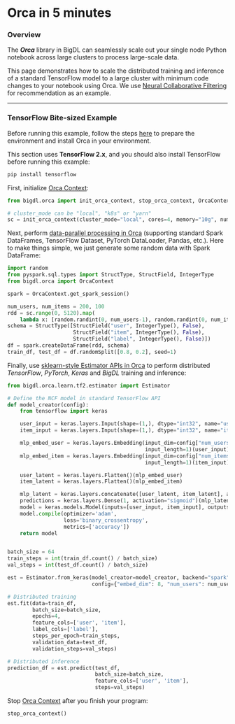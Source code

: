 # Orca in 5 minutes

### Overview

The  _**Orca**_ library in BigDL can seamlessly scale out your single node Python notebook across large clusters to process large-scale data.

This page demonstrates how to scale the distributed training and inference of a standard TensorFlow model to a large cluster with minimum code changes to your notebook using Orca. We use [Neural Collaborative Filtering](https://arxiv.org/abs/1708.05031) for recommendation as an example.

---

### TensorFlow Bite-sized Example

Before running this example, follow the steps [here](install.md) to prepare the environment and install Orca in your environment.

This section uses **TensorFlow 2.x**, and you should also install TensorFlow before running this example:
```bash
pip install tensorflow
```

First, initialize [Orca Context](orca-context.md):

```python
from bigdl.orca import init_orca_context, stop_orca_context, OrcaContext

# cluster_mode can be "local", "k8s" or "yarn"
sc = init_orca_context(cluster_mode="local", cores=4, memory="10g", num_nodes=1)
```

Next, perform [data-parallel processing in Orca](data-parallel-processing.md) (supporting standard Spark DataFrames, TensorFlow Dataset, PyTorch DataLoader, Pandas, etc.). Here to make things simple, we just generate some random data with Spark DataFrame:

```python
import random
from pyspark.sql.types import StructType, StructField, IntegerType
from bigdl.orca import OrcaContext

spark = OrcaContext.get_spark_session()

num_users, num_items = 200, 100
rdd = sc.range(0, 5120).map(
    lambda x: [random.randint(0, num_users-1), random.randint(0, num_items-1), random.randint(0, 1)])
schema = StructType([StructField("user", IntegerType(), False),
                     StructField("item", IntegerType(), False),
                     StructField("label", IntegerType(), False)])
df = spark.createDataFrame(rdd, schema)
train_df, test_df = df.randomSplit([0.8, 0.2], seed=1)
```

Finally, use [sklearn-style Estimator APIs in Orca](distributed-training-inference.md) to perform distributed _TensorFlow_, _PyTorch_, _Keras_ and _BigDL_ training and inference:

```python
from bigdl.orca.learn.tf2.estimator import Estimator

# Define the NCF model in standard TensorFlow API
def model_creator(config):
    from tensorflow import keras

    user_input = keras.layers.Input(shape=(1,), dtype="int32", name="use_input")
    item_input = keras.layers.Input(shape=(1,), dtype="int32", name="item_input")

    mlp_embed_user = keras.layers.Embedding(input_dim=config["num_users"], output_dim=config["embed_dim"],
                                            input_length=1)(user_input)
    mlp_embed_item = keras.layers.Embedding(input_dim=config["num_items"], output_dim=config["embed_dim"],
                                            input_length=1)(item_input)

    user_latent = keras.layers.Flatten()(mlp_embed_user)
    item_latent = keras.layers.Flatten()(mlp_embed_item)

    mlp_latent = keras.layers.concatenate([user_latent, item_latent], axis=1)
    predictions = keras.layers.Dense(1, activation="sigmoid")(mlp_latent)
    model = keras.models.Model(inputs=[user_input, item_input], outputs=predictions)
    model.compile(optimizer='adam',
                  loss='binary_crossentropy',
                  metrics=['accuracy'])
    return model


batch_size = 64
train_steps = int(train_df.count() / batch_size)
val_steps = int(test_df.count() / batch_size)

est = Estimator.from_keras(model_creator=model_creator, backend="spark",
                           config={"embed_dim": 8, "num_users": num_users, "num_items": num_items})

# Distributed training
est.fit(data=train_df,
        batch_size=batch_size,
        epochs=4,
        feature_cols=['user', 'item'],
        label_cols=['label'],
        steps_per_epoch=train_steps,
        validation_data=test_df,
        validation_steps=val_steps)

# Distributed inference
prediction_df = est.predict(test_df,
                            batch_size=batch_size,
                            feature_cols=['user', 'item'],
                            steps=val_steps)
```

Stop [Orca Context](orca-context.md) after you finish your program:

```python
stop_orca_context()
```
